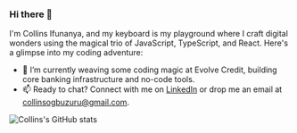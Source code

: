 ### Hi there 👋

I'm Collins Ifunanya, and my keyboard is my playground where I craft digital wonders using the magical trio of JavaScript, TypeScript, and  React. Here's a glimpse into my coding adventure:

- 🔭 I’m currently weaving some coding magic at Evolve Credit, building core banking infrastructure and no-code tools.
- 📫 Ready to chat? Connect with me on [LinkedIn](https://www.linkedin.com/in/collins-ogbuzuru/) or drop me an email at collinsogbuzuru@gmail.com.

![Collins's GitHub stats](https://github-readme-stats-nu-six-56.vercel.app/api?username=ifunanyacollins&show_icons=true)


